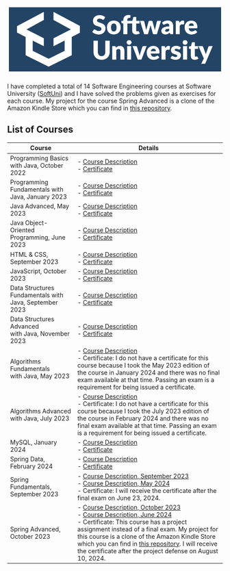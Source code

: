 <h1 align="center"><img src="software-university-logo.png" height="150"/></h1>

I have completed a total of 14 Software Engineering courses at Software University ([SoftUni](https://softuni.bg/)) and I have solved the problems given as exercises for each course. My project for the course Spring Advanced is a clone of the Amazon Kindle Store which you can find in [this repository](https://github.com/lubomir-m/Amazon-Kindle-Store).

## List of Courses

| Course | Details |
|--------|-------------|
| Programming Basics with Java, October 2022 | - [Course Description](https://softuni.bg/trainings/3872/programming-basics-with-java-october-2022) <br> - [Certificate](https://softuni.bg/certificates/details/147446/af788b6d) |
| Programming Fundamentals with Java, January 2023 | - [Course Description](https://softuni.bg/trainings/3951/programming-fundamentals-with-java-january-2023) <br> - [Certificate](https://softuni.bg/certificates/details/167501/87fe68c8) |
| Java Advanced, May 2023 | - [Course Description](https://softuni.bg/trainings/4100/java-advanced-may-2023) <br> - [Certificate](https://softuni.bg/certificates/details/174511/3cf345dc) |
| Java Object-Oriented Programming, June 2023 | - [Course Description](https://softuni.bg/trainings/4101/java-oop-june-2023) <br> - [Certificate](https://softuni.bg/certificates/details/181402/05619b07) |
| HTML & CSS, September 2023 | - [Course Description](https://softuni.bg/trainings/4239/html-and-css-september-2023) <br> - [Certificate](https://softuni.bg/certificates/details/190675/71e842f5) |
| JavaScript, October 2023 | - [Course Description](https://softuni.bg/trainings/4240/js-front-end-october-2023) <br> - [Certificate](https://softuni.bg/certificates/details/199093/da836119) |
| Data Structures Fundamentals with Java, September 2023 | - [Course Description](https://softuni.bg/trainings/4275/data-structures-fundamentals-with-java-september-2023) <br> - [Certificate](https://softuni.bg/certificates/details/185535/fb0c95a7) |
| Data Structures Advanced <br>with Java, November 2023 | - [Course Description](https://softuni.bg/trainings/4276/data-structures-advanced-with-java-november-2023) <br> - [Certificate](https://softuni.bg/certificates/details/195547/e9c26f28) |
| Algorithms Fundamentals <br>with Java, May 2023 | - [Course Description](https://softuni.bg/trainings/4176/algorithms-fundamentals-with-java-may-2023) <br> - Certificate: I do not have a certificate for this course because I took the May 2023 edition of the course in January 2024 and there was no final exam available at that time. Passing an exam is a requirement for being issued a certificate. |
| Algorithms Advanced <br>with Java, July 2023 | - [Course Description](https://softuni.bg/trainings/4179/algorithms-advanced-with-java-july-2023) <br> - Certificate: I do not have a certificate for this course because I took the July 2023 edition of the course in February 2024 and there was no final exam available at that time. Passing an exam is a requirement for being issued a certificate. |
| MySQL, January 2024 | - [Course Description](https://softuni.bg/trainings/4365/mysql-january-2024) <br> - [Certificate](https://softuni.bg/certificates/details/202745/c57d40c1) |
| Spring Data, February 2024 | - [Course Description](https://softuni.bg/trainings/4366/spring-data-february-2024) <br> - [Certificate](https://softuni.bg/certificates/details/209318/10bb7004) |
| Spring Fundamentals, September 2023 | - [Course Description, September 2023](https://softuni.bg/trainings/4235/spring-fundamentals-september-2023) <br> - [Course Description, May 2024](https://softuni.bg/trainings/4530/spring-fundamentals-may-2024) <br>- Certificate: I will receive the certificate after the final exam on June 23, 2024. |
| Spring Advanced, <br>October 2023 | - [Course Description, October 2023](https://softuni.bg/trainings/4236/spring-advanced-october-2023) <br> - [Course Description, June 2024](https://softuni.bg/trainings/4532/spring-advanced-june-2024) <br>- Certificate: This course has a project assignment instead of a final exam. My project for this course is a clone of the Amazon Kindle Store which you can find in [this repository](https://github.com/lubomir-m/Amazon-Kindle-Store). I will receive the certificate after the project defense on August 10, 2024. |
